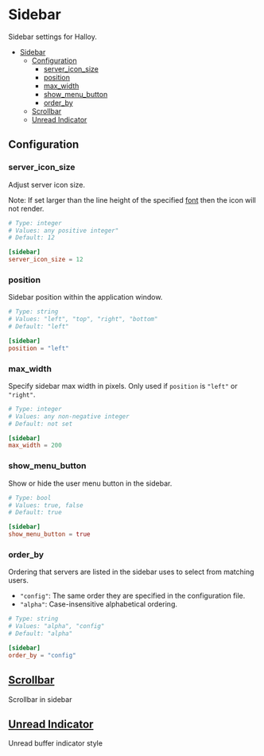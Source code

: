 # Sidebar

Sidebar settings for Halloy.

- [Sidebar](#sidebar)
  - [Configuration](#configuration)
    - [server\_icon\_size](#server_icon_size)
    - [position](#position)
    - [max\_width](#max_width)
    - [show\_menu\_button](#show_menu_button)
    - [order\_by](#order_by)
  - [Scrollbar](#scrollbar)
  - [Unread Indicator](#unread-indicator)

## Configuration

### server_icon_size

Adjust server icon size.

Note: If set larger than the line height of the specified [font](../font/) then the icon will not render.

```toml
# Type: integer
# Values: any positive integer"
# Default: 12

[sidebar]
server_icon_size = 12
```

### position

Sidebar position within the application window.

```toml
# Type: string
# Values: "left", "top", "right", "bottom"
# Default: "left"

[sidebar]
position = "left"
```

### max_width

Specify sidebar max width in pixels. Only used if `position` is `"left"` or `"right"`.

```toml
# Type: integer
# Values: any non-negative integer
# Default: not set

[sidebar]
max_width = 200
```

### show_menu_button

Show or hide the user menu button in the sidebar.

```toml
# Type: bool
# Values: true, false
# Default: true

[sidebar]
show_menu_button = true
```

### order_by

Ordering that servers are listed in the sidebar uses to select from matching users.

- `"config"`: The same order they are specified in the configuration file.
- `"alpha"`: Case-insensitive alphabetical ordering.

```toml
# Type: string
# Values: "alpha", "config"
# Default: "alpha"

[sidebar]
order_by = "config"
```

## [Scrollbar](scrollbar.md)

Scrollbar in sidebar

## [Unread Indicator](unread-indicator.md)

Unread buffer indicator style
